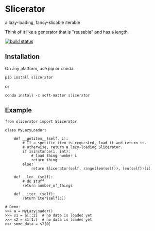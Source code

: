 Slicerator
==========

a lazy-loading, fancy-slicable iterable

Think of it like a generator that is "reusable" and has a length.

[![build status](https://travis-ci.org/soft-matter/slicerator.png?branch=master)](https://travis-ci.org/soft-matter/slicerator)

Installation
------------

On any platform, use pip or conda.

`pip install slicerator`

or

`conda install -c soft-matter slicerator`

Example
-------

```
from slicerator import Slicerator

class MyLazyLoader:

    def __getitem__(self, i):
        # If a specific item is requested, load it and return it.
        # Otherwise, return a lazy-loading Slicerator.
        if isinstance(i, int):
            # load thing number i
            return thing
        else:
            return Slicerator(self, range(len(self)), len(self))[i]

    def __len__(self):
        # do stuff
        return number_of_things

    def __iter__(self):
        return iter(self[:])

# Demo:
>>> a = MyLazyLoader()
>>> s1 = a[::2]  # no data is loaded yet
>>> s2 = s1[1:]  # no data is loaded yet
>>> some_data = s2[0]
```
